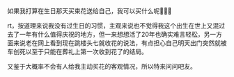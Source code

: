 如果我打算在生日那天买束花送给自己，我可以买什么呢🤔🤔🤔

rt，按道理来说我没有过生日的习惯，主观来说也不觉得我这个出生在世上又混过去了一年有什么值得庆祝的地方，但一来想想活了20年也确实难言轻松，另一方面来说老在网上看到现在跳楼头七就收花的说法，有点担心自己明天出门突然就被车创死以至于只能在葬礼上第一次收到花了的结局。

又鉴于大概率不会有人给我主动买花的客观情况，所以特来问问吧友。

